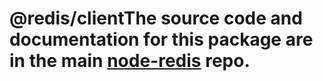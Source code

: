 # @redis/clientThe source code and documentation for this package are in the main [node-redis](https://github.com/redis/node-redis) repo.
